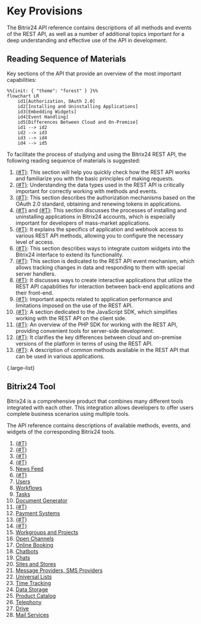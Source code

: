 # Key Provisions

The Bitrix24 API reference contains descriptions of all methods and events of the REST API, as well as a number of additional topics important for a deep understanding and effective use of the API in development.

## Reading Sequence of Materials

Key sections of the API that provide an overview of the most important capabilities:

```mermaid
%%{init: { "theme": "forest" } }%%
flowchart LR
    id1[Authorization, OAuth 2.0]
    id2[Installing and Uninstalling Applications]
    id3[Embedding Widgets]
    id4[Event Handling]
    id5[Differences Between Cloud and On-Premise]
    id1 --> id2
    id2 --> id3
    id3 --> id4
    id4 --> id5
```

To facilitate the process of studying and using the Bitrix24 REST API, the following reading sequence of materials is suggested:

1. [{#T}](how-to-call-rest-api/authorization.md): This section will help you quickly check how the REST API works and familiarize you with the basic principles of making requests.
2. [{#T}](data-types.md): Understanding the data types used in the REST API is critically important for correctly working with methods and events.
3. [{#T}](oauth/index.md): This section describes the authorization mechanisms based on the OAuth 2.0 standard, obtaining and renewing tokens in applications.
4. [{#T}](app-installation/index.md) and [{#T}](app-uninstallation.md): This section discusses the processes of installing and uninstalling applications in Bitrix24 accounts, which is especially important for developers of mass-market applications.
5. [{#T}](scopes/permissions.md): It explains the specifics of application and webhook access to various REST API methods, allowing you to configure the necessary level of access.
6. [{#T}](widgets/index.md): This section describes ways to integrate custom widgets into the Bitrix24 interface to extend its functionality.
7. [{#T}](events/index.md): This section is dedicated to the REST API event mechanism, which allows tracking changes in data and responding to them with special server handlers.
8. [{#T}](interactivity/index.md): It discusses ways to create interactive applications that utilize the REST API capabilities for interaction between back-end applications and their front-end.
9. [{#T}](performance/limits.md): Important aspects related to application performance and limitations imposed on the use of the REST API.
10. [{#T}](bx24-js-sdk/index.md): A section dedicated to the JavaScript SDK, which simplifies working with the REST API on the client side.
11. [{#T}](crest-php-sdk/index.md): An overview of the PHP SDK for working with the REST API, providing convenient tools for server-side development.
12. [{#T}](cloud-and-on-premise/index.md): It clarifies the key differences between cloud and on-premise versions of the platform in terms of using the REST API.
13. [{#T}](common/index.md): A description of common methods available in the REST API that can be used in various applications.

{.large-list}

## Bitrix24 Tool

Bitrix24 is a comprehensive product that combines many different tools integrated with each other. This integration allows developers to offer users complete business scenarios using multiple tools.

The API reference contains descriptions of available methods, events, and widgets of the corresponding Bitrix24 tools.

1. [{#T}](./common/index.md)
2. [{#T}](./biconnector/index.md)
3. [{#T}](./crm/index.md)
4. [{#T}](./ai/index.md)
5. [News Feed](./log/index.md)
6. [{#T}](./sale/index.md)
7. [Users](./user/index.md)
8. [Workflows](./bizproc/index.md)
9. [Tasks](./tasks/index.md)
10. [Document Generator](./document-generator/index.md)
11. [{#T}](./calendar/index.md)
12. [Payment Systems](./pay-system/index.md)
13. [{#T}](./departments/index.md)
14. [{#T}](./user-consent/index.md)
15. [Workgroups and Projects](./sonet-group/sonet-group-create.md)
16. [Open Channels](./imopenlines/index.md)
17. [Online Booking](./booking/index.md)
18. [Chatbots](./chat-bots/index.md)
19. [Chats](./chats/index.md)
20. [Sites and Stores](./landing/index.md)
21. [Message Providers, SMS Providers](./messageservice/index.md)
22. [Universal Lists](./lists/index.md)
23. [Time Tracking](./timeman/index.md)
24. [Data Storage](./entity/index.md)
25. [Product Catalog](./catalog/index.md)
26. [Telephony](./telephony/index.md)
27. [Drive](./disk/index.md)
28. [Mail Services](./mailservice/index.md)